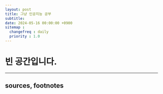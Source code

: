 ```yaml
---
layout: post
title: 그냥 인공지능 공부
subtitle:
date: 2024-05-16 00:00:00 +0900
sitemap :
  changefreq : daily
  priority : 1.0
---
```


# 빈 공간입니다.

---

## sources, footnotes

[^1]:
